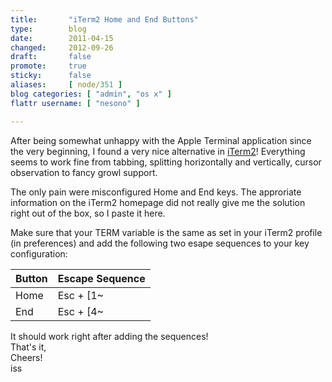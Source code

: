 ```yaml
---
title:       "iTerm2 Home and End Buttons"
type:        blog
date:        2011-04-15
changed:     2012-09-26
draft:       false
promote:     true
sticky:      false
aliases:     [ node/351 ]
blog categories: [ "admin", "os x" ]
flattr username: [ "nesono" ]

---
```


<!--more-->
After being somewhat unhappy with the Apple Terminal application since the very beginning, I found a very nice alternative in [iTerm2][1]! 
Everything seems to work fine from tabbing, splitting horizontally and vertically, cursor observation to fancy growl support.
<!--break-->

The only pain were misconfigured Home and End keys. The approriate information on the iTerm2 homepage did not really give me the solution right out of the box, so I paste it here.

Make sure that your TERM variable is the same as set in your iTerm2 profile (in preferences) and add the following two esape sequences to your key configuration:

Button | Escape Sequence
------ | ---------------
Home   | Esc + [1~
End    | Esc + [4~

It should work right after adding the sequences!  
That's it,  
Cheers!  
iss

[1]: http://www.iterm2.com/#/section/home "iTerm2 Home Page"
